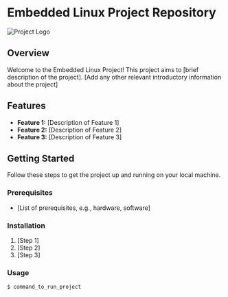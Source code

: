 # Embedded Linux Project Repository

![Project Logo](https://media.tenor.com/q4L3wKD-P7YAAAAi/hydra-we-bhack.gif)

## Overview

Welcome to the Embedded Linux Project! This project aims to [brief description of the project]. [Add any other relevant introductory information about the project]

## Features

- **Feature 1:** [Description of Feature 1]
- **Feature 2:** [Description of Feature 2]
- **Feature 3:** [Description of Feature 3]

## Getting Started

Follow these steps to get the project up and running on your local machine.

### Prerequisites

- [List of prerequisites, e.g., hardware, software]

### Installation

1. [Step 1]
2. [Step 2]
3. [Step 3]

### Usage

```bash
$ command_to_run_project
